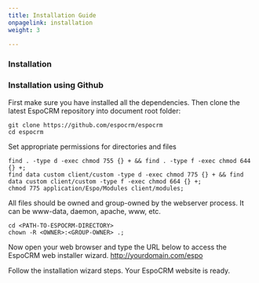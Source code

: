 ```yaml
---
title: Installation Guide
onpagelink: installation
weight: 3

---
```


### Installation

### Installation using Github

First make sure you have installed all the dependencies. Then clone the latest EspoCRM repository into document root folder:

    git clone https://github.com/espocrm/espocrm
    cd espocrm

Set appropriate permissions for directories and files

    find . -type d -exec chmod 755 {} + && find . -type f -exec chmod 644 {} +;
    find data custom client/custom -type d -exec chmod 775 {} + && find data custom client/custom -type f -exec chmod 664 {} +;
    chmod 775 application/Espo/Modules client/modules;
    

All files should be owned and group-owned by the webserver process. It can be www-data, daemon, apache, www, etc.

    cd <PATH-TO-ESPOCRM-DIRECTORY> 
    chown -R <OWNER>:<GROUP-OWNER> .;
    

Now open your web browser and type the URL below to access the EspoCRM web installer wizard. http://yourdomain.com/espo

Follow the installation wizard steps. Your EspoCRM website is ready.